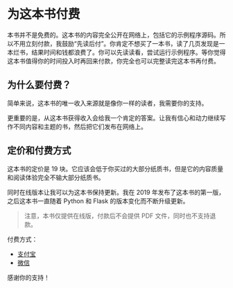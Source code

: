 # 为这本书付费

本书并不是免费的。这本书的内容完全公开在网络上，包括它的示例程序源码。所以不用立刻付款，我鼓励“先读后付”。你肯定不想买了一本书，读了几页发现是一本烂书，结果时间和钱都浪费了。你可以先读读看，尝试运行示例程序。等你觉得这本书值得你的时间投入时再回来付款，你完全也可以完整读完这本书再付费。

## 为什么要付费？

简单来说，这本书的唯一收入来源就是像你一样的读者，我需要你的支持。

更重要的是，从这本书获得收入会给我一个肯定的答案。让我有信心和动力继续写作不同内容和主题的书，然后把它们发布在网络上。

## 定价和付费方式

这本书的定价是 19 块。它应该会低于你买过的大部分纸质书，但是它的内容质量和阅读体验完全不输大部分纸质书。

同时在线版本让我可以为这本书保持更新。我在 2019 年发布了这本书的第一版，之后这本书一直随着 Python 和 Flask 的版本变化而不断升级更新。

> 注意，本书仅提供在线版，付款后不会提供 PDF 文件，同时也不支持退款。

付费方式：

- [支付宝](alipay.md)
- [微信](wechat_pay.md)

感谢你的支持！
